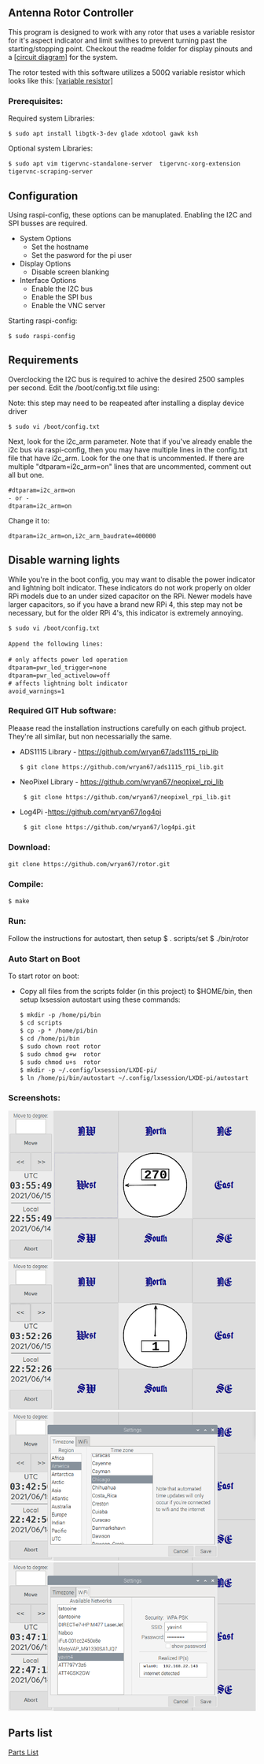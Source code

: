 Antenna Rotor Controller
------------------------
This program is designed to work with any rotor that uses a variable resistor for it's aspect indicator and limit swithes to prevent turning past the starting/stopping point.  Checkout the readme folder for display pinouts and a [[circuit diagram]](https://raw.githubusercontent.com/wryan67/rotor/main/readme/rotor.png) for the system.

The rotor tested with this software utilizes a 500Ω variable resistor which looks like this:  [[variable resistor]](https://raw.githubusercontent.com/wryan67/rotor/main/readme/aspect%20indicator.jpg)


### Prerequisites:

Required system Libraries:

    $ sudo apt install libgtk-3-dev glade xdotool gawk ksh

Optional system Libraries:

    $ sudo apt vim tigervnc-standalone-server  tigervnc-xorg-extension tigervnc-scraping-server


## Configuration

Using raspi-config, these options can be manuplated.  Enabling the I2C and SPI busses are required.

* System Options
  * Set the hostname
  * Set the pasword for the pi user
* Display Options
  * Disable screen blanking
* Interface Options
  * Enable the I2C bus
  * Enable the SPI bus
  * Enable the VNC server

Starting raspi-config:

    $ sudo raspi-config
   

## Requirements

Overclocking the I2C bus is required to achive the desired 2500 samples per second.  Edit the /boot/config.txt file using:

Note: this step may need to be reapeated after installing a display device driver

    $ sudo vi /boot/config.txt 

Next, look for the i2c_arm parameter.  Note that if you've already enable the i2c bus via raspi-config, then you may have multiple lines in the config.txt file that have i2c_arm.  Look for the one that is uncommented.   If there are multiple "dtparam=i2c_arm=on" lines that are uncommented, comment out all but one.

    #dtparam=i2c_arm=on
    - or -
    dtparam=i2c_arm=on

Change it to:

    dtparam=i2c_arm=on,i2c_arm_baudrate=400000

## Disable warning lights
While you're in the boot config, you may want to disable the power indicator and lightning bolt indicator.  These indicators do not work properly on older RPi models due to an under sized capacitor on the RPi.  Newer models have larger capacitors, so if you have a brand new RPi 4, this step may not be necessary, but for the older RPi 4's, this indicator is extremely annoying. 

    $ sudo vi /boot/config.txt
    
    Append the following lines:
    
    # only affects power led operation
    dtparam=pwr_led_trigger=none
    dtparam=pwr_led_activelow=off
    # affects lightning bolt indicator
    avoid_warnings=1




### Required GIT Hub software:

Pleaase read the installation instructions carefully on each github project.  They're all similar, but non necessarially the same. 

* ADS1115 Library - https://github.com/wryan67/ads1115_rpi_lib    

      $ git clone https://github.com/wryan67/ads1115_rpi_lib.git

* NeoPixel Library - https://github.com/wryan67/neopixel_rpi_lib

       $ git clone https://github.com/wryan67/neopixel_rpi_lib.git       

* Log4Pi -https://github.com/wryan67/log4pi

       $ git clone https://github.com/wryan67/log4pi.git

### Download:

    git clone https://github.com/wryan67/rotor.git
    
### Compile:

    $ make
    
### Run:

Follow the instructions for autostart, then setup
    $ . scripts/set
    $ ./bin/rotor
    
### Auto Start on Boot

To start rotor on boot:

* Copy all files from the scripts folder (in this project) to $HOME/bin, then setup lxsession autostart using these commands:

      $ mkdir -p /home/pi/bin
      $ cd scripts
      $ cp -p * /home/pi/bin
      $ cd /home/pi/bin
      $ sudo chown root rotor
      $ sudo chmod g+w  rotor
      $ sudo chmod u+s  rotor
      $ mkdir -p ~/.config/lxsession/LXDE-pi/
      $ ln /home/pi/bin/autostart ~/.config/lxsession/LXDE-pi/autostart

### Screenshots:

![screenshot3](https://raw.githubusercontent.com/wryan67/rotor/main/readme/screenshot3.png)
![screenshot4](https://raw.githubusercontent.com/wryan67/rotor/main/readme/screenshot4.png)
![screenshot-tz](https://raw.githubusercontent.com/wryan67/rotor/main/readme/screenshot-tz.png)
![screenshot-wifi](https://raw.githubusercontent.com/wryan67/rotor/main/readme/screenshot-wifi.png)

## Parts list
 
[Parts List](https://docs.google.com/spreadsheets/d/144g_11gsdxmeO28szwi-ss_1HRNR7ysNT9Fy6vf18YI/edit?usp=sharing)
 
 
